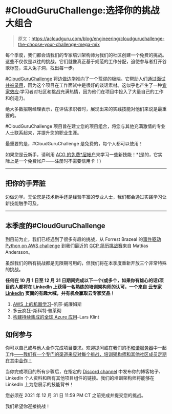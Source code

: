 # #CloudGuruChallenge:选择你的挑战大组合

> 原文：<https://acloudguru.com/blog/engineering/cloudguruchallenge-the-choose-your-challenge-mega-mix>

每个季度，我们都会请我们的专家培训架构师为我们的社区创建一个免费的挑战。这些不仅仅是以往的挑战。它们就像真正基于规范的工作分配，迫使参与者打开谷歌标签，进入兔子洞，找出每一步。

[#CloudGuruChallenge](https://acloudguru.com/blog/tag/cloudguruchallenge) 将[边做边学](https://acloudguru.com/learn-by-doing)推向了一个荒谬的极端。它帮助人们[通过面试并被录用](https://cloudresumechallenge.dev/halloffame)，因为这个项目在工作面试中是很好的谈话素材。这似乎也产生了一种[宜家效应](https://en.wikipedia.org/wiki/IKEA_effect#:~:text=The%20IKEA%20effect%20is%20a,of%20furniture%20that%20require%20assembly.):学习者对社区和挑战充满热情，因为他们在项目中投入了大量自己的工作和创造力。

绝大多数招聘经理表示，在评估求职者时，展现出来的实践技能对他们来说是最重要的。

#CloudGuruChallenge 项目旨在建立您的项目组合，将您与其他充满激情的专业人士联系起来，并提升您的职业生涯。

最重要的是，#CloudGuruChallenge 是免费的，每个人都可以使用！

如果您是云新手，请利用 [ACG 的免费*层帐户](https://acloudguru.com/pricing)来学习一些新技能！*(是的，它实际上是一个免费帐户——注册时不需要信用卡！)

* * *

## 把你的手弄脏

边做边学。无论您是技术新手还是经验丰富的专业人士，我们都会通过实践学习让新技能触手可及。

* * *

## **本季度的#CloudGuruChallenge**

到目前为止，我们已经遇到了很多有趣的挑战，从 Forrest Brazeal 的[事件驱动 Python on AWS challenge](https://acloudguru.com/blog/engineering/cloudguruchallenge-python-aws-etl) 到我们最近的 [GCP 简历挑战赛](https://acloudguru.com/blog/engineering/cloudguruchallenge-your-resume-on-gcp)来自 Mattias Andersson。

虽然我们的所有挑战都是无限期可用的，但我们将在本季度重新开放三个非常特殊的挑战。

**任何在 10 月 1 日至 12 月 31 日期间完成以下一个(或多个，如果你有雄心的话)项目的人都将在 LinkedIn 上获得一名熟练的培训架构师的认可，一个来自** [**云专家 LinkedIn**](https://www.linkedin.com/company/a-cloud-guru) **页面的有趣大喊，并有机会赢取云专家奖品！**

1.  [AWS 上的机器学习](https://acloudguru.com/blog/engineering/the-cloud-guru-challenge-aws-machine-learning)–凯莎·威廉姆斯
2.  多云疯狂–斯科特·普莱彻
3.  [构建持续集成的全球 Azure 应用](https://acloudguru.com/blog/engineering/cloudguruchallenge-build-a-continuously-integrated-global-azure-web-app)–Lars Klint

## **如何参与**

你可以自己或与他人合作完成项目要求。欢迎提问或在我们的[不和谐服务器](http://discord.gg/acloudguru)中一起工作[——我们有一个专门的渠道来应对每个挑战，培训架构师和其他社区成员定期在其中合作！](https://acloud.guru/forums/cloud-guru-challenge/recent?p=1&&ajs_aid=06004b36-bef5-40b6-aedf-d4a1b8b537ea)

当你完成项目的所有步骤后，在指定的 [Discord channel](http://discord.gg/acloudguru) 中发布你的博客帖子、LinkedIn 个人资料和所有其他项目组件的链接。我们的培训架构师将能够在 LinkedIn 上为您展示的技能背书！

您必须在 2021 年 12 月 31 日 11:59 PM CT 之前完成并提交您的挑战。

我们希望你迎接挑战！